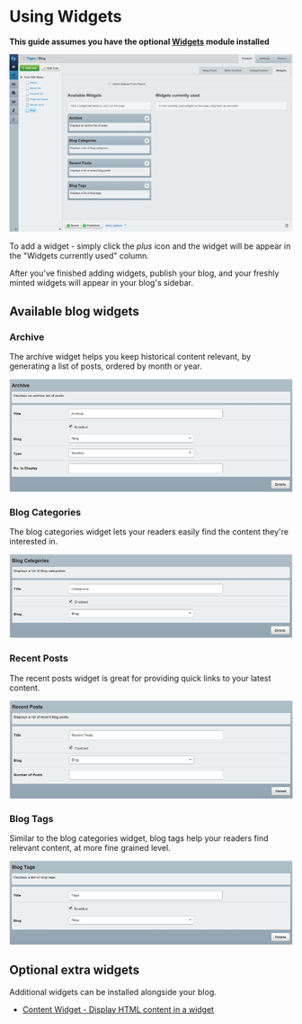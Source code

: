 # Using Widgets

**This guide assumes you have the optional [Widgets](https://addons.silverstripe.org/add-ons/silverstripe/widgets/) module installed**

![](_images/widgets.png)

To add a widget - simply click the *plus* icon and the widget will be appear in the "Widgets currently used" column.

After you've finished adding widgets, publish your blog, and your freshly minted widgets will appear in your blog's sidebar.

## Available blog widgets

### Archive

The archive widget helps you keep historical content relevant, by generating a list of posts, ordered by month or year.

![](_images/widgets-archive.png)

### Blog Categories

The blog categories widget lets your readers easily find the content they're interested in.

![](_images/widgets-categories.png)

### Recent Posts

The recent posts widget is great for providing quick links to your latest content.

![](_images/widgets-recent-posts.png)

### Blog Tags

Similar to the blog categories widget, blog tags help your readers find relevant content, at more fine grained level.

![](_images/widgets-tags.png)

## Optional extra widgets

Additional widgets can be installed alongside your blog. 

 * [Content Widget - Display HTML content in a widget](https://github.com/silverstripe-labs/silverstripe-content-widget)



